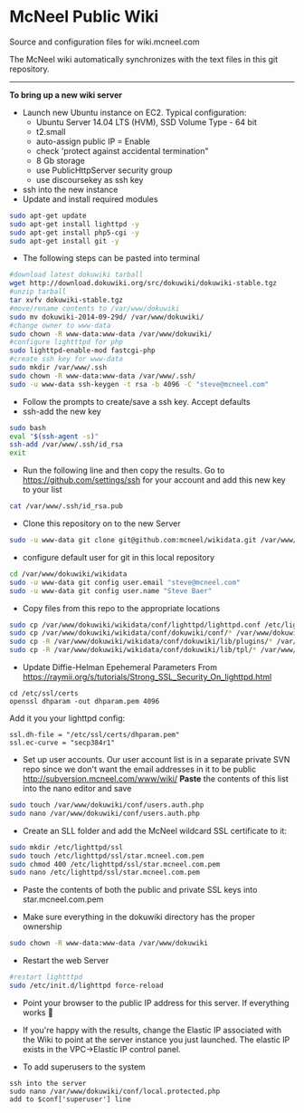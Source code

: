 McNeel Public Wiki
========
Source and configuration files for wiki.mcneel.com

The McNeel wiki automatically synchronizes with the text files in this git repository.

----
**To bring up a new wiki server**
- Launch new Ubuntu instance on EC2. Typical configuration:
  - Ubuntu Server 14.04 LTS (HVM), SSD Volume Type - 64 bit
  - t2.small
  - auto-assign public IP = Enable
  - check 'protect against accidental termination"
  - 8 Gb storage
  - use PublicHttpServer security group
  - use discoursekey as ssh key
- ssh into the new instance
- Update and install required modules
```bash
sudo apt-get update
sudo apt-get install lighttpd -y
sudo apt-get install php5-cgi -y
sudo apt-get install git -y
```
- The following steps can be pasted into terminal
```bash
#download latest dokuwiki tarball
wget http://download.dokuwiki.org/src/dokuwiki/dokuwiki-stable.tgz
#unzip tarball
tar xvfv dokuwiki-stable.tgz
#move/rename contents to /var/www/dokuwiki
sudo mv dokuwiki-2014-09-29d/ /var/www/dokuwiki/
#change owner to www-data
sudo chown -R www-data:www-data /var/www/dokuwiki/
#configure lightttpd for php
sudo lighttpd-enable-mod fastcgi-php
#create ssh key for www-data
sudo mkdir /var/www/.ssh
sudo chown -R www-data:www-data /var/www/.ssh/
sudo -u www-data ssh-keygen -t rsa -b 4096 -C "steve@mcneel.com"
```
- Follow the prompts to create/save a ssh key. Accept defaults
- ssh-add the new key
```bash
sudo bash
eval "$(ssh-agent -s)"
ssh-add /var/www/.ssh/id_rsa
exit
```
- Run the following line and then copy the results. Go to https://github.com/settings/ssh for your account and add this new key to your list
```bash
cat /var/www/.ssh/id_rsa.pub
```
- Clone this repository on to the new Server
```bash
sudo -u www-data git clone git@github.com:mcneel/wikidata.git /var/www/dokuwiki/wikidata
```
- configure default user for git in this local repository
```bash
cd /var/www/dokuwiki/wikidata
sudo -u www-data git config user.email "steve@mcneel.com"
sudo -u www-data git config user.name "Steve Baer"
```
- Copy files from this repo to the appropriate locations
```bash
sudo cp /var/www/dokuwiki/wikidata/conf/lighttpd/lighttpd.conf /etc/lighttpd/lighttpd.conf
sudo cp /var/www/dokuwiki/wikidata/conf/dokuwiki/conf/* /var/www/dokuwiki/conf/
sudo cp -R /var/www/dokuwiki/wikidata/conf/dokuwiki/lib/plugins/* /var/www/dokuwiki/lib/plugins/
sudo cp -R /var/www/dokuwiki/wikidata/conf/dokuwiki/lib/tpl/* /var/www/dokuwiki/lib/tpl/
```
- Update Diffie-Helman Epehemeral Parameters
From https://raymii.org/s/tutorials/Strong_SSL_Security_On_lighttpd.html
```
cd /etc/ssl/certs
openssl dhparam -out dhparam.pem 4096
```
Add it you your lighttpd config:
```
ssl.dh-file = "/etc/ssl/certs/dhparam.pem" 
ssl.ec-curve = "secp384r1"
```
- Set up user accounts. Our user account list is in a separate private SVN repo since we don't want the email addresses in it to be public http://subversion.mcneel.com/www/wiki/ **Paste** the contents of this list into the nano editor and save
```bash
sudo touch /var/www/dokuwiki/conf/users.auth.php
sudo nano /var/www/dokuwiki/conf/users.auth.php
```

- Create an SLL folder and add the McNeel wildcard SSL certificate to it:
```bash
sudo mkdir /etc/lighttpd/ssl
sudo touch /etc/lighttpd/ssl/star.mcneel.com.pem
sudo chmod 400 /etc/lighttpd/ssl/star.mcneel.com.pem
sudo nano /etc/lighttpd/ssl/star.mcneel.com.pem

```
- Paste the contents of both the public and private SSL keys into star.mcneel.com.pem

- Make sure everything in the dokuwiki directory has the proper ownership
```bash
sudo chown -R www-data:www-data /var/www/dokuwiki
```
- Restart the web Server
```bash
#restart lightttpd
sudo /etc/init.d/lighttpd force-reload
```
- Point your browser to the public IP address for this server. If everything works :beer:

- If you're happy with the results, change the Elastic IP associated with the Wiki to point at the server instance you just launched. The elastic IP exists in the VPC->Elastic IP control panel.

- To add superusers to the system
```
ssh into the server
sudo nano /var/www/dokuwiki/conf/local.protected.php
add to $conf['superuser'] line
```

